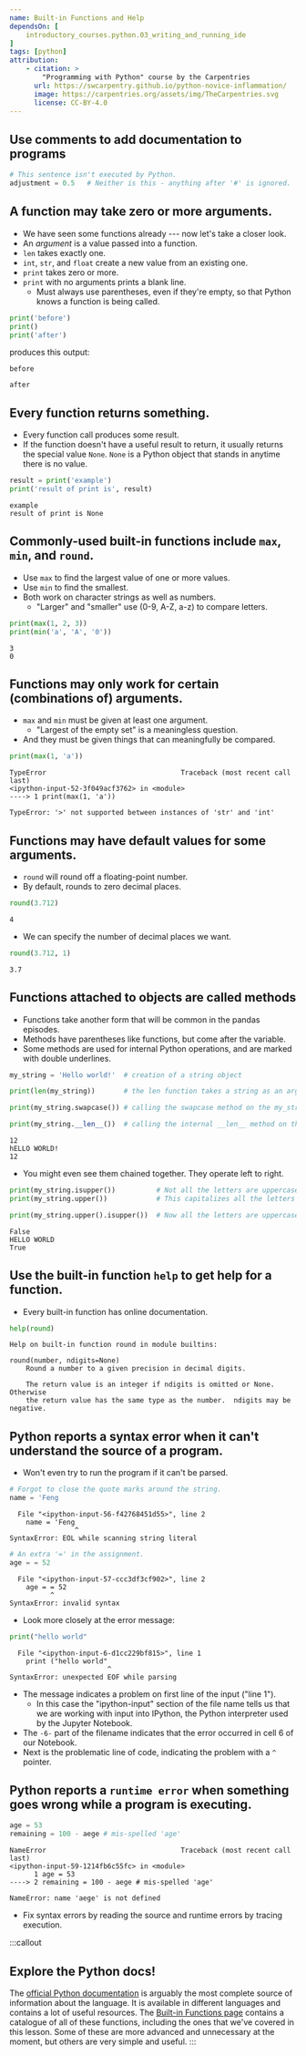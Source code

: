 ```yaml
---
name: Built-in Functions and Help
dependsOn: [
    introductory_courses.python.03_writing_and_running_ide
]
tags: [python]
attribution: 
    - citation: >
        "Programming with Python" course by the Carpentries
      url: https://swcarpentry.github.io/python-novice-inflammation/
      image: https://carpentries.org/assets/img/TheCarpentries.svg
      license: CC-BY-4.0
---
```


## Use comments to add documentation to programs

~~~ python
# This sentence isn't executed by Python.
adjustment = 0.5   # Neither is this - anything after '#' is ignored.
~~~


## A function may take zero or more arguments.

* We have seen some functions already --- now let's take a closer look.
* An *argument* is a value passed into a function.
* `len` takes exactly one.
* `int`, `str`, and `float` create a new value from an existing one.
* `print` takes zero or more.
* `print` with no arguments prints a blank line.
    * Must always use parentheses, even if they're empty, so that Python knows a function is being called.

~~~ python
print('before')
print()
print('after')
~~~

produces this output:

~~~
before

after
~~~

## Every function returns something.

* Every function call produces some result.
* If the function doesn't have a useful result to return, it usually returns the special value `None`.
  `None` is a Python object that stands in anytime there is no value.

~~~ python
result = print('example')
print('result of print is', result)
~~~

~~~
example
result of print is None
~~~

## Commonly-used built-in functions include `max`, `min`, and `round`.

* Use `max` to find the largest value of one or more values.
* Use `min` to find the smallest.
* Both work on character strings as well as numbers.
    * "Larger" and "smaller" use (0-9, A-Z, a-z) to compare letters.

~~~ python
print(max(1, 2, 3))
print(min('a', 'A', '0'))
~~~

~~~
3
0
~~~

## Functions may only work for certain (combinations of) arguments.

* `max` and `min` must be given at least one argument.
    * "Largest of the empty set" is a meaningless question.
* And they must be given things that can meaningfully be compared.

~~~ python
print(max(1, 'a'))
~~~

~~~
TypeError                                 Traceback (most recent call last)
<ipython-input-52-3f049acf3762> in <module>
----> 1 print(max(1, 'a'))

TypeError: '>' not supported between instances of 'str' and 'int'
~~~

## Functions may have default values for some arguments.

* `round` will round off a floating-point number.
* By default, rounds to zero decimal places.

~~~ python
round(3.712)
~~~

~~~
4
~~~


* We can specify the number of decimal places we want.

~~~ python
round(3.712, 1)
~~~

~~~
3.7
~~~

## Functions attached to objects are called methods

* Functions take another form that will be common in the pandas episodes.
* Methods have parentheses like functions, but come after the variable.
* Some methods are used for internal Python operations, and are marked with double underlines.

~~~ python
my_string = 'Hello world!'  # creation of a string object 

print(len(my_string))       # the len function takes a string as an argument and returns the length of the string

print(my_string.swapcase()) # calling the swapcase method on the my_string object

print(my_string.__len__())  # calling the internal __len__ method on the my_string object, used by len(my_string)

~~~

~~~
12
hELLO WORLD!
12
~~~

* You might even see them chained together.
  They operate left to right.

~~~ python
print(my_string.isupper())          # Not all the letters are uppercase
print(my_string.upper())            # This capitalizes all the letters

print(my_string.upper().isupper())  # Now all the letters are uppercase
~~~

~~~
False
HELLO WORLD
True
~~~

## Use the built-in function `help` to get help for a function.

* Every built-in function has online documentation.

~~~ python
help(round)
~~~

~~~
Help on built-in function round in module builtins:

round(number, ndigits=None)
    Round a number to a given precision in decimal digits.
    
    The return value is an integer if ndigits is omitted or None.  Otherwise
    the return value has the same type as the number.  ndigits may be negative.
~~~


## Python reports a syntax error when it can't understand the source of a program.

* Won't even try to run the program if it can't be parsed.

~~~ python
# Forgot to close the quote marks around the string.
name = 'Feng
~~~

~~~
  File "<ipython-input-56-f42768451d55>", line 2
    name = 'Feng
                ^
SyntaxError: EOL while scanning string literal
~~~


~~~ python
# An extra '=' in the assignment.
age = = 52
~~~

~~~
  File "<ipython-input-57-ccc3df3cf902>", line 2
    age = = 52
          ^
SyntaxError: invalid syntax
~~~

* Look more closely at the error message:

~~~ python
print("hello world"
~~~

~~~
  File "<ipython-input-6-d1cc229bf815>", line 1
    print ("hello world"
                        ^
SyntaxError: unexpected EOF while parsing
~~~


* The message indicates a problem on first line of the input ("line 1").
    * In this case the "ipython-input" section of the file name tells us that we are working with input into IPython, the Python interpreter used by the Jupyter Notebook.
* The `-6-` part of the filename indicates that the error occurred in cell 6 of our Notebook.
* Next is the problematic line of code, indicating the problem with a `^` pointer.


## Python reports a `runtime error` when something goes wrong while a program is executing.

~~~ python
age = 53
remaining = 100 - aege # mis-spelled 'age'
~~~

~~~
NameError                                 Traceback (most recent call last)
<ipython-input-59-1214fb6c55fc> in <module>
      1 age = 53
----> 2 remaining = 100 - aege # mis-spelled 'age'

NameError: name 'aege' is not defined
~~~

* Fix syntax errors by reading the source and runtime errors by tracing execution.

:::callout
## Explore the Python docs!
The [official Python documentation](https://docs.python.org/3/) is arguably the most complete source of information about the language.
It is available in different languages and contains a lot of useful resources.
The [Built-in Functions page](https://docs.python.org/3/library/functions.html) contains a catalogue of all of these functions, including the ones that we've covered in this lesson.
Some of these are more advanced and unnecessary at the moment, but others are very simple and useful.
:::